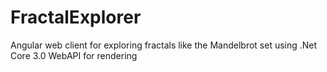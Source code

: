 # FractalExplorer
Angular web client for exploring fractals like the Mandelbrot set using .Net Core 3.0 WebAPI for rendering
